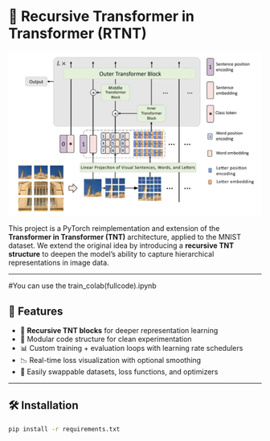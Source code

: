 # 🧠 Recursive Transformer in Transformer (RTNT)

![RTNT Architecture](rtnt.png)

This project is a PyTorch reimplementation and extension of the **Transformer in Transformer (TNT)** architecture, applied to the MNIST dataset. We extend the original idea by introducing a **recursive TNT structure** to deepen the model’s ability to capture hierarchical representations in image data.

---

#You can use the train_colab(fullcode).ipynb

## 🚀 Features

- 🔁 **Recursive TNT blocks** for deeper representation learning  
- 🧱 Modular code structure for clean experimentation  
- 📊 Custom training + evaluation loops with learning rate schedulers  
- 📉 Real-time loss visualization with optional smoothing  
- 🧪 Easily swappable datasets, loss functions, and optimizers

---

## 🛠️ Installation

```bash
pip install -r requirements.txt
